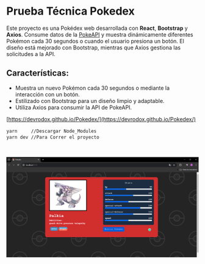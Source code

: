 # Prueba Técnica Pokedex 

Este proyecto es una Pokédex web desarrollada con **React**, **Bootstrap** y **Axios**. Consume datos de la [PokeAPI](https://pokeapi.co/) y muestra dinámicamente diferentes Pokémon cada 30 segundos o cuando el usuario presiona un botón. El diseño está mejorado con Bootstrap, mientras que Axios gestiona las solicitudes a la API.

## Características:
- Muestra un nuevo Pokémon cada 30 segundos o mediante la interacción con un botón.
- Estilizado con Bootstrap para un diseño limpio y adaptable.
- Utiliza Axios para consumir la API de PokeAPI.


[https://devrodox.github.io/Pokedex/](https://devrodox.github.io/Pokedex/)



    yarn     //Descargar Node_Modules
    yarn dev //Para Correr el proyecto

<br/>

![Pokémon](./src/assets/pokemonFinal.png)
